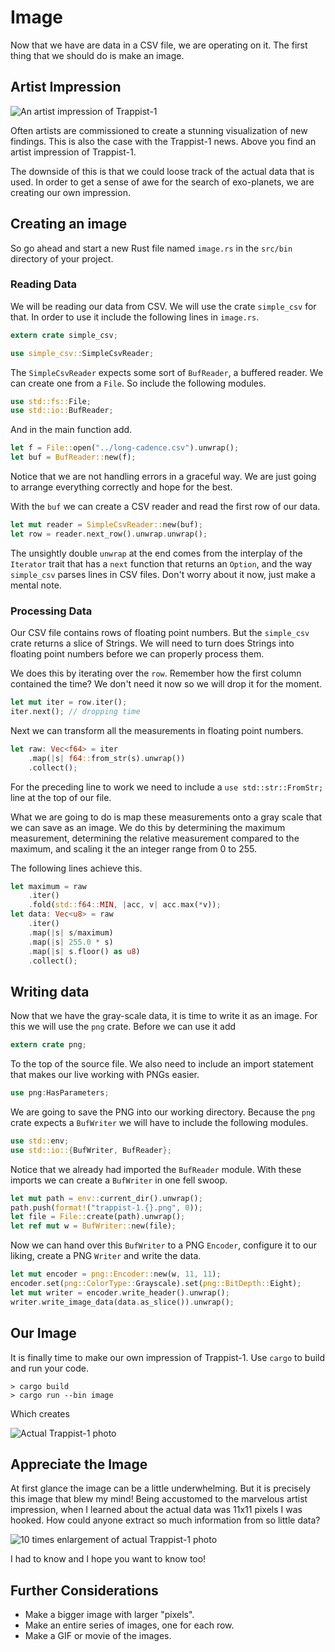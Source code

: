 # Image
Now that we have are data in a CSV file, we are operating on it. The first thing
that we should do is make an image.

## Artist Impression
![An artist impression of Trappist-1](image/artist-impression.jpg)

Often artists are commissioned to create a stunning visualization of new findings.
This is also the case with the Trappist-1 news. Above you find an artist
impression of Trappist-1.

The downside of this is that we could loose track of the actual data that is
used. In order to get a sense of awe for the search of exo-planets, we are
creating our own impression.

## Creating an image
So go ahead and start a new Rust file named `image.rs` in the `src/bin`
directory of your project.

### Reading Data
We will be reading our data from CSV. We will use the crate `simple_csv` for
that. In order to use it include the following lines in `image.rs`.

```rust
extern crate simple_csv;

use simple_csv::SimpleCsvReader;
```

The `SimpleCsvReader` expects some sort of `BufReader`, a buffered reader. We
can create one from a `File`. So include the following modules.


```rust
use std::fs::File;
use std::io::BufReader;
```

And in the main function add.

```rust
let f = File::open("../long-cadence.csv").unwrap();
let buf = BufReader::new(f);
```

Notice that we are not handling errors in a graceful way. We are just going to
arrange everything correctly and hope for the best.

With the `buf` we can create a CSV reader and read the first row of our data.

```rust
let mut reader = SimpleCsvReader::new(buf);
let row = reader.next_row().unwrap.unwrap();
```

The unsightly double `unwrap` at the end comes from the interplay of the
`Iterator` trait that has a `next` function that returns an `Option`, and the
way `simple_csv` parses lines in CSV files. Don't worry about it now, just make
a mental note.

### Processing Data
Our CSV file contains rows of floating point numbers. But the `simple_csv` crate
returns a slice of Strings. We will need to turn does Strings into floating
point numbers before we can properly process them.

We does this by iterating over the `row`. Remember how the first column
contained the time? We don't need it now so we will drop it for the moment.

```rust
let mut iter = row.iter();
iter.next(); // dropping time
```

Next we can transform all the measurements in floating point numbers.


```rust
let raw: Vec<f64> = iter
    .map(|s| f64::from_str(s).unwrap())
    .collect();
```

For the preceding line to work we need to include a `use std::str::FromStr;`
line at the top of our file.

What we are going to do is map these measurements onto a gray scale that we can
save as an image. We do this by determining the maximum measurement, determining
the relative measurement compared to the maximum, and scaling it the an integer
range from 0 to 255.

The following lines achieve this.

```rust
let maximum = raw
    .iter()
    .fold(std::f64::MIN, |acc, v| acc.max(*v));
let data: Vec<u8> = raw
    .iter()
    .map(|s| s/maximum)
    .map(|s| 255.0 * s)
    .map(|s| s.floor() as u8)
    .collect();
```

## Writing data
Now that we have the gray-scale data, it is time to write it as an image. For
this we will use the `png` crate. Before we can use it add

```rust
extern crate png;
```

To the top of the source file. We also need to include an import statement that
makes our live working with PNGs easier.

```rust
use png:HasParameters;
```

We are going to save the PNG into our working directory. Because the `png` crate
expects a `BufWriter` we will have to include the following modules.

```rust
use std::env;
use std::io::{BufWriter, BufReader};
```

Notice that we already had imported the `BufReader` module. With these imports
we can create a `BufWriter` in one fell swoop.

```rust
let mut path = env::current_dir().unwrap();
path.push(format!("trappist-1.{}.png", 0));
let file = File::create(path).unwrap();
let ref mut w = BufWriter::new(file);
```

Now we can hand over this `BufWriter` to a PNG `Encoder`, configure it to our
liking, create a PNG `Writer` and write the data.

```rust
let mut encoder = png::Encoder::new(w, 11, 11);
encoder.set(png::ColorType::Grayscale).set(png::BitDepth::Eight);
let mut writer = encoder.write_header().unwrap();
writer.write_image_data(data.as_slice()).unwrap();
```

## Our Image
It is finally time to make our own impression of Trappist-1. Use `cargo` to
build and run your code.

```shell
> cargo build
> cargo run --bin image
```

Which creates

![Actual Trappist-1 photo](image/trappist-1.0.png)

## Appreciate the Image
At first glance the image can be a little underwhelming. But it is precisely
this image that blew my mind! Being accustomed to the marvelous artist
impression, when I learned about the actual data was 11x11 pixels I was hooked.
How could anyone extract so much information from so little data?

![10 times enlargement of actual Trappist-1 photo](image/trappist-1.0.large.png)

I had to know and I hope you want to know too!

## Further Considerations
* Make a bigger image with larger "pixels".
* Make an entire series of images, one for each row.
* Make a GIF or movie of the images.
